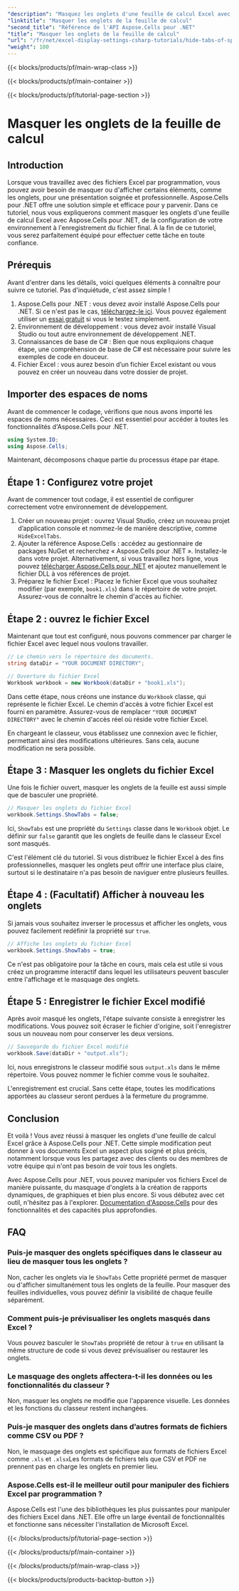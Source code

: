 ```yaml
---
"description": "Masquez les onglets d'une feuille de calcul Excel avec Aspose.Cells pour .NET. Apprenez à masquer et afficher les onglets d'une feuille de calcul par programmation en quelques étapes simples."
"linktitle": "Masquer les onglets de la feuille de calcul"
"second_title": "Référence de l'API Aspose.Cells pour .NET"
"title": "Masquer les onglets de la feuille de calcul"
"url": "/fr/net/excel-display-settings-csharp-tutorials/hide-tabs-of-spreadsheet/"
"weight": 100
---
```


{{< blocks/products/pf/main-wrap-class >}}

{{< blocks/products/pf/main-container >}}

{{< blocks/products/pf/tutorial-page-section >}}

# Masquer les onglets de la feuille de calcul

## Introduction

Lorsque vous travaillez avec des fichiers Excel par programmation, vous pouvez avoir besoin de masquer ou d'afficher certains éléments, comme les onglets, pour une présentation soignée et professionnelle. Aspose.Cells pour .NET offre une solution simple et efficace pour y parvenir. Dans ce tutoriel, nous vous expliquerons comment masquer les onglets d'une feuille de calcul Excel avec Aspose.Cells pour .NET, de la configuration de votre environnement à l'enregistrement du fichier final. À la fin de ce tutoriel, vous serez parfaitement équipé pour effectuer cette tâche en toute confiance.

## Prérequis

Avant d'entrer dans les détails, voici quelques éléments à connaître pour suivre ce tutoriel. Pas d'inquiétude, c'est assez simple !

1. Aspose.Cells pour .NET : vous devez avoir installé Aspose.Cells pour .NET. Si ce n'est pas le cas, [téléchargez-le ici](https://releases.aspose.com/cells/net/). Vous pouvez également utiliser un [essai gratuit](https://releases.aspose.com/) si vous le testez simplement.
2. Environnement de développement : vous devez avoir installé Visual Studio ou tout autre environnement de développement .NET.
3. Connaissances de base de C# : Bien que nous expliquions chaque étape, une compréhension de base de C# est nécessaire pour suivre les exemples de code en douceur.
4. Fichier Excel : vous aurez besoin d’un fichier Excel existant ou vous pouvez en créer un nouveau dans votre dossier de projet.

## Importer des espaces de noms

Avant de commencer le codage, vérifions que nous avons importé les espaces de noms nécessaires. Ceci est essentiel pour accéder à toutes les fonctionnalités d'Aspose.Cells pour .NET.

```csharp
using System.IO;
using Aspose.Cells;
```

Maintenant, décomposons chaque partie du processus étape par étape.

## Étape 1 : Configurez votre projet

Avant de commencer tout codage, il est essentiel de configurer correctement votre environnement de développement.

1. Créer un nouveau projet : ouvrez Visual Studio, créez un nouveau projet d’application console et nommez-le de manière descriptive, comme `HideExcelTabs`.
2. Ajouter la référence Aspose.Cells : accédez au gestionnaire de packages NuGet et recherchez « Aspose.Cells pour .NET ». Installez-le dans votre projet.
Alternativement, si vous travaillez hors ligne, vous pouvez [télécharger Aspose.Cells pour .NET](https://releases.aspose.com/cells/net/) et ajoutez manuellement le fichier DLL à vos références de projet.
3. Préparez le fichier Excel : Placez le fichier Excel que vous souhaitez modifier (par exemple, `book1.xls`) dans le répertoire de votre projet. Assurez-vous de connaître le chemin d'accès au fichier.

## Étape 2 : ouvrez le fichier Excel

Maintenant que tout est configuré, nous pouvons commencer par charger le fichier Excel avec lequel nous voulons travailler.

```csharp
// Le chemin vers le répertoire des documents.
string dataDir = "YOUR DOCUMENT DIRECTORY";

// Ouverture du fichier Excel
Workbook workbook = new Workbook(dataDir + "book1.xls");
```

Dans cette étape, nous créons une instance du `Workbook` classe, qui représente le fichier Excel. Le chemin d'accès à votre fichier Excel est fourni en paramètre. Assurez-vous de remplacer `"YOUR DOCUMENT DIRECTORY"` avec le chemin d'accès réel où réside votre fichier Excel.

En chargeant le classeur, vous établissez une connexion avec le fichier, permettant ainsi des modifications ultérieures. Sans cela, aucune modification ne sera possible.

## Étape 3 : Masquer les onglets du fichier Excel

Une fois le fichier ouvert, masquer les onglets de la feuille est aussi simple que de basculer une propriété.

```csharp
// Masquer les onglets du fichier Excel
workbook.Settings.ShowTabs = false;
```

Ici, `ShowTabs` est une propriété du `Settings` classe dans le `Workbook` objet. Le définir sur `false` garantit que les onglets de feuille dans le classeur Excel sont masqués.

C'est l'élément clé du tutoriel. Si vous distribuez le fichier Excel à des fins professionnelles, masquer les onglets peut offrir une interface plus claire, surtout si le destinataire n'a pas besoin de naviguer entre plusieurs feuilles.

## Étape 4 : (Facultatif) Afficher à nouveau les onglets

Si jamais vous souhaitez inverser le processus et afficher les onglets, vous pouvez facilement redéfinir la propriété sur `true`.

```csharp
// Affiche les onglets du fichier Excel
workbook.Settings.ShowTabs = true;
```

Ce n'est pas obligatoire pour la tâche en cours, mais cela est utile si vous créez un programme interactif dans lequel les utilisateurs peuvent basculer entre l'affichage et le masquage des onglets.

## Étape 5 : Enregistrer le fichier Excel modifié

Après avoir masqué les onglets, l'étape suivante consiste à enregistrer les modifications. Vous pouvez soit écraser le fichier d'origine, soit l'enregistrer sous un nouveau nom pour conserver les deux versions.

```csharp
// Sauvegarde du fichier Excel modifié
workbook.Save(dataDir + "output.xls");
```

Ici, nous enregistrons le classeur modifié sous `output.xls` dans le même répertoire. Vous pouvez nommer le fichier comme vous le souhaitez.

L'enregistrement est crucial. Sans cette étape, toutes les modifications apportées au classeur seront perdues à la fermeture du programme.

## Conclusion

Et voilà ! Vous avez réussi à masquer les onglets d'une feuille de calcul Excel grâce à Aspose.Cells pour .NET. Cette simple modification peut donner à vos documents Excel un aspect plus soigné et plus précis, notamment lorsque vous les partagez avec des clients ou des membres de votre équipe qui n'ont pas besoin de voir tous les onglets.

Avec Aspose.Cells pour .NET, vous pouvez manipuler vos fichiers Excel de manière puissante, du masquage d'onglets à la création de rapports dynamiques, de graphiques et bien plus encore. Si vous débutez avec cet outil, n'hésitez pas à l'explorer. [Documentation d'Aspose.Cells](https://reference.aspose.com/cells/net/) pour des fonctionnalités et des capacités plus approfondies.

## FAQ

### Puis-je masquer des onglets spécifiques dans le classeur au lieu de masquer tous les onglets ?  
Non, cacher les onglets via le `ShowTabs` Cette propriété permet de masquer ou d'afficher simultanément tous les onglets de la feuille. Pour masquer des feuilles individuelles, vous pouvez définir la visibilité de chaque feuille séparément.

### Comment puis-je prévisualiser les onglets masqués dans Excel ?  
Vous pouvez basculer le `ShowTabs` propriété de retour à `true` en utilisant la même structure de code si vous devez prévisualiser ou restaurer les onglets.

### Le masquage des onglets affectera-t-il les données ou les fonctionnalités du classeur ?  
Non, masquer les onglets ne modifie que l'apparence visuelle. Les données et les fonctions du classeur restent inchangées.

### Puis-je masquer des onglets dans d’autres formats de fichiers comme CSV ou PDF ?  
Non, le masquage des onglets est spécifique aux formats de fichiers Excel comme `.xls` et `.xlsx`Les formats de fichiers tels que CSV et PDF ne prennent pas en charge les onglets en premier lieu.

### Aspose.Cells est-il le meilleur outil pour manipuler des fichiers Excel par programmation ?  
Aspose.Cells est l'une des bibliothèques les plus puissantes pour manipuler des fichiers Excel dans .NET. Elle offre un large éventail de fonctionnalités et fonctionne sans nécessiter l'installation de Microsoft Excel.

{{< /blocks/products/pf/tutorial-page-section >}}

{{< /blocks/products/pf/main-container >}}

{{< /blocks/products/pf/main-wrap-class >}}

{{< blocks/products/products-backtop-button >}}